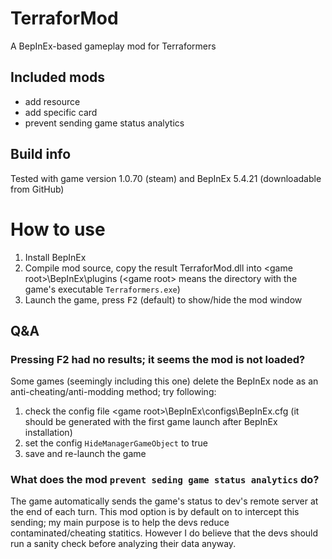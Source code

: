 TerraforMod
===========

A BepInEx-based gameplay mod for Terraformers


## Included mods

* add resource
* add specific card
* prevent sending game status analytics


## Build info

Tested with game version 1.0.70 (steam) and BepInEx 5.4.21 (downloadable from GitHub)


# How to use

1. Install BepInEx
2. Compile mod source, copy the result TerraforMod.dll into &lt;game root&gt;\BepInEx\plugins (&lt;game root&gt; means the directory with the game's executable `Terraformers.exe`)
3. Launch the game, press <kbd>F2</kbd> (default) to show/hide the mod window


## Q&A

### Pressing F2 had no results; it seems the mod is not loaded?

Some games (seemingly including this one) delete the BepInEx node as an anti-cheating/anti-modding method; try following:

1. check the config file &lt;game root&gt;\BepInEx\configs\BepInEx.cfg (it should be generated with the first game launch after BepInEx installation)
2. set the config `HideManagerGameObject` to true
3. save and re-launch the game


### What does the mod `prevent seding game status analytics` do?

The game automatically sends the game's status to dev's remote server at the end of each turn.
This mod option is by default on to intercept this sending; my main purpose is to help the devs reduce contaminated/cheating statitics.
However I do believe that the devs should run a sanity check before analyzing their data anyway.


